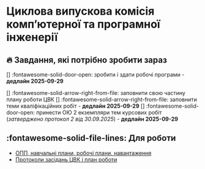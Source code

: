 # Циклова випускова комісія компʼютерної та програмної інженерії

## 🔥 Завдання, які потрібно зробити зараз


[] :fontawesome-solid-door-open: зробити і здати робочі програми - **дедлайн 2025-09-29**

[] :fontawesome-solid-arrow-right-from-file: заповнити свою частину плану роботи ЦВК
[] :fontawesome-solid-arrow-right-from-file: заповнити теми кваліфікаційних робіт - **дедлайн 2025-09-29**
[] :fontawesome-solid-door-open: принести ОЮ 2 екземпляри тем курсових робіт (*затверджено протокол 2 від 30.09.2025*) - **дедлайн 2025-09-29**

## :fontawesome-solid-file-lines: Для роботи

- [ОПП, навчальні плани, робочі плани, навантаження](pages/opp.md)
- [Протоколи засідань ЦВК і план роботи](#)
